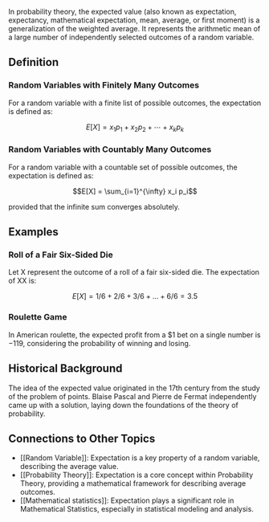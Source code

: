 In probability theory, the expected value (also known as expectation, expectancy, mathematical expectation, mean, average, or first moment) is a generalization of the weighted average. It represents the arithmetic mean of a large number of independently selected outcomes of a random variable.

## Definition

### Random Variables with Finitely Many Outcomes

For a random variable with a finite list of possible outcomes, the expectation is defined as:

$$E[X]=x_1p_1+x_2p_2+⋯+x_kp_k$$

### Random Variables with Countably Many Outcomes

For a random variable with a countable set of possible outcomes, the expectation is defined as:

$$E[X] = \sum_{i=1}^{\infty} x_i p_i$$

provided that the infinite sum converges absolutely.

## Examples

### Roll of a Fair Six-Sided Die

Let X represent the outcome of a roll of a fair six-sided die. The expectation of XX is:

$$E[X] = 1/6 + 2/6 + 3/6 + ... + 6/6 = 3.5 $$

### Roulette Game

In American roulette, the expected profit from a $1 bet on a single number is −119​, considering the probability of winning and losing.

## Historical Background

The idea of the expected value originated in the 17th century from the study of the problem of points. Blaise Pascal and Pierre de Fermat independently came up with a solution, laying down the foundations of the theory of probability.

## Connections to Other Topics

- [[Random Variable]]: Expectation is a key property of a random variable, describing the average value.
- [[Probability Theory]]: Expectation is a core concept within Probability Theory, providing a mathematical framework for describing average outcomes.
- [[Mathematical statistics]]: Expectation plays a significant role in Mathematical Statistics, especially in statistical modeling and analysis.